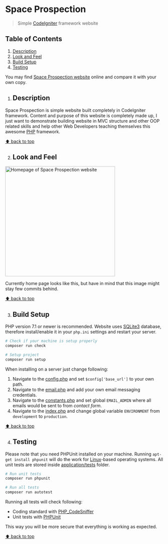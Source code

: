 # Space Prospection
> Simple [CodeIgniter](https://codeigniter.com/) framework website 

## Table of Contents

1. [Description](#description)
1. [Look and Feel](#look-and-feel)
1. [Build Setup](#build-setup)
1. [Testing](#testing)

You may find [Space Prospection website](https://space-prospection.zlatanstajic.com) online and compare it with your own copy. 

1. ## Description

Space Prospection is simple website built completely in CodeIgniter framework. Content and purpose of this website is completely made up, I just want to demonstrate building website in MVC structure and other OOP related skills and help other Web Developers teaching themselves this awesome [PHP](https://www.php.net/) framework.

[⬆ back to top](#table-of-contents)

2. ## Look and Feel

<img src="https://link.zlatanstajic.com/images/portfolio/space-prospection.jpg?clear_cache=1" alt="Homepage of Space Prospection website" width="350"/>

Currently home page looks like this, but have in mind that this image might stay few commits behind.

[⬆ back to top](#table-of-contents)

3. ## Build Setup

PHP version 7.1 or newer is recommended. Website uses [SQLite3](https://www.sqlite.org) database, therefore install/enable it in your `php.ini` settings and restart your server.

```bash
# Check if your machine is setup properly
composer run check

# Setup project
composer run setup
```

When installing on a server just change following:

1. Navigate to the [config.php](application/config/config.php) and set `$config['base_url']` to your own path.
1. Navigate to the [email.php](application/config/email.php) and add your own email messaging credentials.
1. Navigate to the [constants.php](application/config/constants.php) and set global `EMAIL_ADMIN` where all emails would be sent to from *contact form*.
1. Navigate to the [index.php](index.php) and change global variable `ENVIRONMENT` from `development` to `production`.

[⬆ back to top](#table-of-contents)

4. ## Testing

Please note that you need PHPUnit installed on your machine. Running `apt-get install phpunit` will do the work for [Linux](https://www.linux.org/)-based operating systems. All unit tests are stored inside [application/tests](application/tests) folder.

```bash
# Run unit tests
composer run phpunit

# Run all tests
composer run autotest
```

Running all tests will check following:

* Coding standard with [PHP_CodeSniffer](https://github.com/squizlabs/PHP_CodeSniffer)
* Unit tests with [PHPUnit](https://phpunit.de/)

This way you will be more secure that everything is working as expected. 

[⬆ back to top](#table-of-contents)
